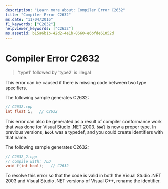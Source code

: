 ```yaml
---
description: "Learn more about: Compiler Error C2632"
title: "Compiler Error C2632"
ms.date: "11/04/2016"
f1_keywords: ["C2632"]
helpviewer_keywords: ["C2632"]
ms.assetid: b15a6b1b-42d2-4e1b-8660-e6bfde61052d
---
```

# Compiler Error C2632

> 'type1' followed by 'type2' is illegal

This error can be caused if there is missing code between two type specifiers.

The following sample generates C2632:

```cpp
// C2632.cpp
int float i;   // C2632
```

This error can also be generated as a result of compiler conformance work that was done for Visual Studio .NET 2003. **`bool`** is now a proper type. In previous versions, **`bool`** was a typedef, and you could create identifiers with that name.

The following sample generates C2632:

```cpp
// C2632_2.cpp
// compile with: /LD
void f(int bool);   // C2632
```

To resolve this error so that the code is valid in both the Visual Studio .NET 2003 and Visual Studio .NET versions of Visual C++, rename the identifier.
